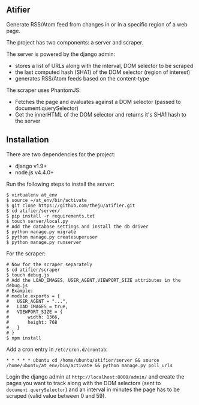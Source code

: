 Atifier
--------

Generate RSS/Atom feed from changes in or in a specific region of a web page.

The project has two components: a server and scraper.

The server is powered by the django admin:

  - stores a list of URLs along with the interval, DOM selector to be scraped
  - the last computed hash (SHA1) of the DOM selector (region of interest)
  - generates RSS/Atom feeds based on the content-type

The scraper uses PhantomJS:

  - Fetches the page and evaluates against a DOM selector (passed to document.querySelector)
  - Get the innerHTML of the DOM selector and returns it's SHA1 hash to the server

Installation
-------------

There are two dependencies for the project:
* django v1.9+
* node.js v4.4.0+

Run the following steps to install the server:

```
$ virtualenv at_env
$ source ~/at_env/bin/activate
$ git clone https://github.com/theju/atifier.git
$ cd atifier/server/
$ pip install -r requirements.txt
$ touch server/local.py
# Add the database settings and install the db driver
$ python manage.py migrate
$ python manage.py createsuperuser
$ python manage.py runserver
```

For the scraper:

```
# Now for the scraper separately
$ cd atifier/scraper
$ touch debug.js
# Add the LOAD_IMAGES, USER_AGENT,VIEWPORT_SIZE attributes in the debug.js
# Example:
# module.exports = {
#   USER_AGENT = "...",
#   LOAD_IMAGES = true,
#   VIEWPORT_SIZE = {
#       width: 1366,
#       height: 768
#   }
# }
$ npm install
```

Add a cron entry in `/etc/cron.d/crontab`:

```
* * * * * ubuntu cd /home/ubuntu/atifier/server && source /home/ubuntu/at_env/bin/activate && python manage.py poll_urls
```

Login the django admin at `http://localhost:8000/admin/` and create the
pages you want to track along with the DOM selectors (sent to
`document.querySelector`) and an interval in minutes the page has to be
scraped (valid value between 0 and 59).

